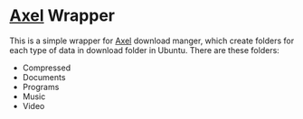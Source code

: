 # [Axel](https://github.com/axel-download-accelerator/axel) Wrapper

This is a simple wrapper for [Axel](https://github.com/axel-download-accelerator/axel) download manger, which create folders for each type of data in download folder in Ubuntu.
There are these folders:

+ Compressed
+ Documents
+ Programs
+ Music
+ Video
